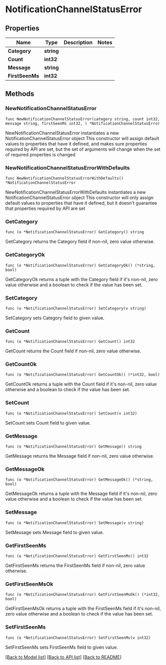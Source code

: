 # NotificationChannelStatusError

## Properties

Name | Type | Description | Notes
------------ | ------------- | ------------- | -------------
**Category** | **string** |  | 
**Count** | **int32** |  | 
**Message** | **string** |  | 
**FirstSeenMs** | **int32** |  | 

## Methods

### NewNotificationChannelStatusError

`func NewNotificationChannelStatusError(category string, count int32, message string, firstSeenMs int32, ) *NotificationChannelStatusError`

NewNotificationChannelStatusError instantiates a new NotificationChannelStatusError object
This constructor will assign default values to properties that have it defined,
and makes sure properties required by API are set, but the set of arguments
will change when the set of required properties is changed

### NewNotificationChannelStatusErrorWithDefaults

`func NewNotificationChannelStatusErrorWithDefaults() *NotificationChannelStatusError`

NewNotificationChannelStatusErrorWithDefaults instantiates a new NotificationChannelStatusError object
This constructor will only assign default values to properties that have it defined,
but it doesn't guarantee that properties required by API are set

### GetCategory

`func (o *NotificationChannelStatusError) GetCategory() string`

GetCategory returns the Category field if non-nil, zero value otherwise.

### GetCategoryOk

`func (o *NotificationChannelStatusError) GetCategoryOk() (*string, bool)`

GetCategoryOk returns a tuple with the Category field if it's non-nil, zero value otherwise
and a boolean to check if the value has been set.

### SetCategory

`func (o *NotificationChannelStatusError) SetCategory(v string)`

SetCategory sets Category field to given value.


### GetCount

`func (o *NotificationChannelStatusError) GetCount() int32`

GetCount returns the Count field if non-nil, zero value otherwise.

### GetCountOk

`func (o *NotificationChannelStatusError) GetCountOk() (*int32, bool)`

GetCountOk returns a tuple with the Count field if it's non-nil, zero value otherwise
and a boolean to check if the value has been set.

### SetCount

`func (o *NotificationChannelStatusError) SetCount(v int32)`

SetCount sets Count field to given value.


### GetMessage

`func (o *NotificationChannelStatusError) GetMessage() string`

GetMessage returns the Message field if non-nil, zero value otherwise.

### GetMessageOk

`func (o *NotificationChannelStatusError) GetMessageOk() (*string, bool)`

GetMessageOk returns a tuple with the Message field if it's non-nil, zero value otherwise
and a boolean to check if the value has been set.

### SetMessage

`func (o *NotificationChannelStatusError) SetMessage(v string)`

SetMessage sets Message field to given value.


### GetFirstSeenMs

`func (o *NotificationChannelStatusError) GetFirstSeenMs() int32`

GetFirstSeenMs returns the FirstSeenMs field if non-nil, zero value otherwise.

### GetFirstSeenMsOk

`func (o *NotificationChannelStatusError) GetFirstSeenMsOk() (*int32, bool)`

GetFirstSeenMsOk returns a tuple with the FirstSeenMs field if it's non-nil, zero value otherwise
and a boolean to check if the value has been set.

### SetFirstSeenMs

`func (o *NotificationChannelStatusError) SetFirstSeenMs(v int32)`

SetFirstSeenMs sets FirstSeenMs field to given value.



[[Back to Model list]](../README.md#documentation-for-models) [[Back to API list]](../README.md#documentation-for-api-endpoints) [[Back to README]](../README.md)



